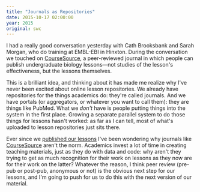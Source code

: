 ```yaml
---
title: "Journals as Repositories"
date: 2015-10-17 02:00:00
year: 2015
original: swc
---
```

<p>
  I had a really good conversation yesterday with Cath Brooksbank and Sarah Morgan,
  who do training at EMBL-EBI in Hinxton.
  During the conversation we touched on <a href="http://www.coursesource.org/">CourseSource</a>,
  a peer-reviewed journal in which people can publish undergraduate biology lessons&mdash;not
  studies of the lesson's effectiveness,
  but the lessons themselves.
</p>
<p>
  This is a brilliant idea,
  and thinking about it has made me realize why
  I've never been excited about online lesson repositories.
  We already have repositories for the things academics do:
  they're called journals.
  And we have portals (or aggregators, or whatever you want to call them):
  they are things like PubMed.
  What we <em>don't</em> have is people putting things into the system in the first place.
  Growing a separate parallel system to do those things for lessons hasn't worked:
  as far as I can tell,
  most of what's uploaded to lesson repositories just sits there.
</p>
<p>
  Ever since we <a href="{{site.baseurl}}/blog/2015/09/publishing-our-lessons.html">published our lessons</a>
  I've been wondering why journals like <a href="http://www.coursesource.org/">CourseSource</a>
  aren't the norm.
  Academics invest a lot of time in creating teaching materials,
  just as they do with data and code:
  why aren't they trying to get as much recognition for their work on lessons
  as they now are for their work on the latter?
  Whatever the reason,
  I think peer review (pre-pub or post-pub, anonymous or not) is the obvious next step for our lessons,
  and I'm going to push for us to do this with the next version of our material.
</p>
